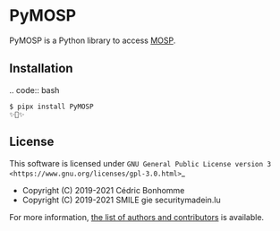 # PyMOSP

PyMOSP is a Python library to access [MOSP](https://github.com/CASES-LU/MOSP).

## Installation

.. code:: bash

    $ pipx install PyMOSP
    ✨🐍✨


## License

This software is licensed under
`GNU General Public License version 3 <https://www.gnu.org/licenses/gpl-3.0.html>`_

* Copyright (C) 2019-2021 Cédric Bonhomme
* Copyright (C) 2019-2021 SMILE gie securitymadein.lu

For more information, [the list of authors and contributors](AUTHORS.md)
is available.
